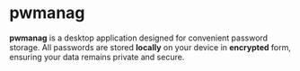 # pwmanag

**pwmanag** is a desktop application designed for convenient password storage. All passwords are stored **locally** on your device in **encrypted** form, ensuring your data remains private and secure.
